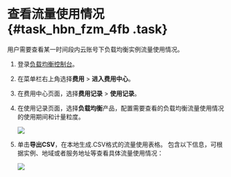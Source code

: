 # 查看流量使用情况 {#task_hbn_fzm_4fb .task}

用户需要查看某一时间段内云账号下负载均衡实例流量使用情况。

1.  登录[负载均衡控制台](https://slb.console.aliyun.com/slb/cn-hangzhou/slbs?accounttraceid=92a2a747-3960-43c6-ad10-642400690f29)。 
2.  在菜单栏右上角选择**费用** \> **进入费用中心**。 
3.  在费用中心页面，选择**费用记录** \> **使用记录**。 
4.  在使用记录页面，选择**负载均衡**产品，配置需要查看的负载均衡流量使用情况的使用期间和计量粒度。 

    ![](http://static-aliyun-doc.oss-cn-hangzhou.aliyuncs.com/assets/img/24441/154035980214268_zh-CN.png)

5.  单击**导出CSV**，在本地生成.CSV格式的流量使用表格。 包含以下信息，可根据实例、地域或者服务地址等查看具体流量使用情况：

    ![](http://static-aliyun-doc.oss-cn-hangzhou.aliyuncs.com/assets/img/24441/154035980214269_zh-CN.png)


